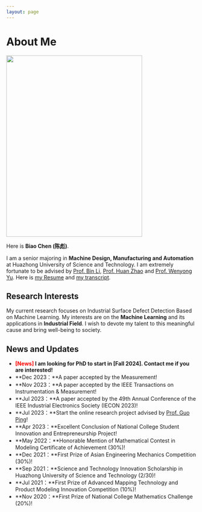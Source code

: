 ```yaml
---
layout: page
---
```


# About Me

<img src="https://max-chenb.github.io/BiaoChen.jpg" class="floatpic" width="360" height="480">

Here is **Biao Chen (陈彪)**.

I am a senior majoring in **Machine Design, Manufacturing and Automation** at Huazhong University of Science and Technology. I am extremely fortunate to be advised by [Prof. Bin Li](http://english.mse.hust.edu.cn/info/1081/2036.htm), [Prof. Huan Zhao](http://english.mse.hust.edu.cn/info/1069/1170.htm) and [Prof. Wenyong Yu](http://english.mse.hust.edu.cn/info/1068/1178.htm). Here is [my Resume](https://max-chenb.github.io/file/CV.pdf) and [my transcript](https://max-chenb.github.io/file/grades.pdf).

## Research Interests

My current research focuses on Industrial Surface Defect Detection Based on Machine Learning. My interests are on the **Machine Learning** and its applications in **Industrial Field**. I wish to devote my talent to this meaningful cause and bring well-being to society.

## News and Updates

- **<font color='red'>[News]</font> I am looking for PhD to start in [Fall 2024]. Contact me if you are interested!**
- **Dec 2023：**A paper accepted by the Measurement!
- **Nov 2023：**A paper accepted by the IEEE Transactions on Instrumentation & Measurement!
- **Jul 2023：**A paper accepted by the 49th Annual Conference of the IEEE Industrial Electronics Society (IECON 2023)!
- **Jul 2023：**Start the online research project advised by [Prof. Guo Ping](https://www.mccormick.northwestern.edu/research-faculty/directory/profiles/guo-ping.html)!
- **Apr 2023：**Excellent Conclusion of National College Student Innovation and Entrepreneurship Project!
- **May 2022：**Honorable Mention of Mathematical Contest in Modeling Certificate of Achievement (30%)!
- **Dec 2021：**First Prize of Asian Engineering Mechanics Competition (30%)!
- **Sep 2021：**Science and Technology Innovation Scholarship in Huazhong University of Science and Technology (2/30)!
- **Jul 2021：**First Prize of Advanced Mapping Technology and Product Modeling Innovation Competition (10%)!
- **Nov 2020：**First Prize of National College Mathematics Challenge (20%)!